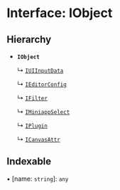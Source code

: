 # Interface: IObject

## Hierarchy

- **`IObject`**

  ↳ [`IUIInputData`](IUIInputData.md)

  ↳ [`IEditorConfig`](IEditorConfig.md)

  ↳ [`IFilter`](IFilter.md)

  ↳ [`IMiniappSelect`](IMiniappSelect.md)

  ↳ [`IPlugin`](IPlugin.md)

  ↳ [`ICanvasAttr`](ICanvasAttr.md)

## Indexable

▪ [name: `string`]: `any`
